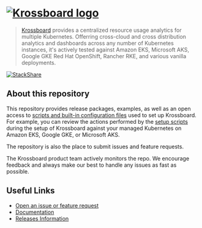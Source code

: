 # <a href='https://krossboard.app/'><img src='https://github.com/2-alchemists/krossboard/blob/master/assets/krossboard-logo.png' alt='Krossboard logo'></a>
> [Krossboard](https://krossboard.app/) provides a centralized resource usage analytics for multiple Kubernetes. Offerring cross-cloud and cross distribution analytics and dashboards across any number of Kubernetes instances, it's actively tested against Amazon EKS, Microsoft AKS, Google GKE Red Hat OpenShift, Rancher RKE, and various vanilla deployments.

[![StackShare](http://img.shields.io/badge/tech-stack-0690fa.svg?style=flat)](https://stackshare.io/2alchemists/krossboard)

## About this repository
This repository provides release packages, examples, as well as an open access to [scripts and built-in configuration files](tooling/setup) used to set up Krossboard. For example, you can review the actions performed by the [setup scripts](tooling/setup) during the setup of Krossboard against your managed Kubernetes on Amazon EKS, Google GKE, or Microsoft AKS.

The repository is also the place to submit issues and feature requests.

The Krossboard product team actively monitors the repo. We encourage feedback and always make our best to handle any issues as fast as possible.

## Useful Links
* [Open an issue or feature request](https://github.com/2-alchemists/krossboard/issues)
* [Documentation](https://krossboard.app/docs/)
* [Releases Information](https://krossboard.app/releases)
